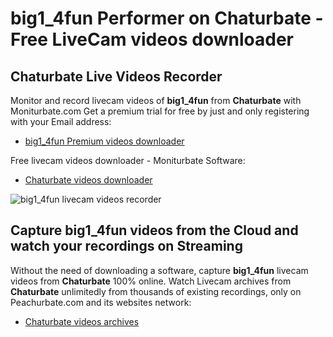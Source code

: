 # big1_4fun Performer on Chaturbate - Free LiveCam videos downloader

## Chaturbate Live Videos Recorder

Monitor and record livecam videos of **big1_4fun** from **Chaturbate** with Moniturbate.com
Get a premium trial for free by just and only registering with your Email address:
* [big1_4fun Premium videos downloader](https://moniturbate.com/request-demo-licence-key.html)

Free livecam videos downloader - Moniturbate Software:
* [Chaturbate videos downloader](https://moniturbate.com/moniturbate-download-software.html)

![big1_4fun livecam videos recorder](https://peachurnet.com/templates/moniturbate-software.png)


## Capture big1_4fun videos from the Cloud and watch your recordings on Streaming

Without the need of downloading a software, capture **big1_4fun** livecam videos from **Chaturbate** 100% online.
Watch Livecam archives from **Chaturbate** unlimitedly from thousands of existing recordings, only on Peachurbate.com and its websites network:
* [Chaturbate videos archives](https://peachurnet.com/)